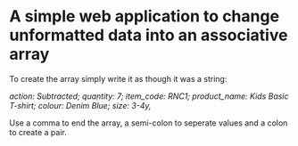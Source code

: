 <h1>A simple web application to change unformatted data into an associative array</h1>

<p>To create the array simply write it as though it was a string:</p>

<i>action: Subtracted; quantity: 7; item_code: RNC1; product_name: Kids Basic T-shirt; colour: Denim Blue; size: 3-4y,</i>

<p>Use a comma to end the array, a semi-colon to seperate values and a colon to create a pair.</p?
